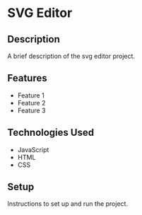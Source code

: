 # SVG Editor

## Description

A brief description of the svg editor project.

## Features

- Feature 1
- Feature 2
- Feature 3

## Technologies Used

- JavaScript
- HTML
- CSS

## Setup

Instructions to set up and run the project.
